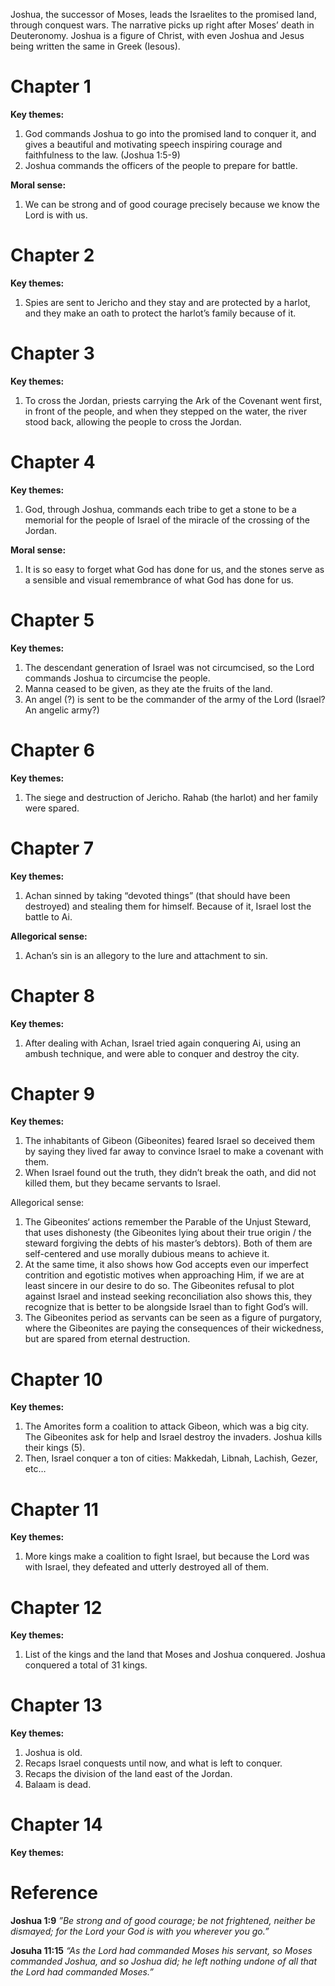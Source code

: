 Joshua, the successor of Moses, leads the Israelites to the promised land, through conquest wars. The narrative picks up right after Moses’ death in Deuteronomy. Joshua is a figure of Christ, with even Joshua and Jesus being written the same in Greek (Iesous). 
# Chapter 1
**Key themes:**
1. God commands Joshua to go into the promised land to conquer it, and gives a beautiful and motivating speech inspiring courage and faithfulness to the law. (Joshua 1:5-9)
2. Joshua commands the officers of the people to prepare for battle.

**Moral sense:**
1. We can be strong and of good courage precisely because we know the Lord is with us.
# Chapter 2
**Key themes:**
1. Spies are sent to Jericho and they stay and are protected by a harlot, and they make an oath to protect the harlot’s family because of it.
# Chapter 3
**Key themes:**
1. To cross the Jordan, priests carrying the Ark of the Covenant went first, in front of the people, and when they stepped on the water, the river stood back, allowing the people to cross the Jordan.
# Chapter 4
**Key themes:**
1. God, through Joshua, commands each tribe to get a stone to be a memorial for the people of Israel of the miracle of the crossing of the Jordan.

**Moral sense:**
1. It is so easy to forget what God has done for us, and the stones serve as a sensible and visual remembrance of what God has done for us.
# Chapter 5
**Key themes:**
1. The descendant generation of Israel was not circumcised, so the Lord commands Joshua to circumcise the people.
2. Manna ceased to be given, as they ate the fruits of the land.
3. An angel (?) is sent to be the commander of the army of the Lord (Israel? An angelic army?)

# Chapter 6
**Key themes:**
1. The siege and destruction of Jericho. Rahab (the harlot) and her family were spared.
# Chapter 7
**Key themes:**
1. Achan sinned by taking “devoted things” (that should have been destroyed) and stealing them for himself. Because of it, Israel lost the battle to Ai.

**Allegorical sense:**
1. Achan’s sin is an allegory to the lure and attachment to sin.
# Chapter 8
**Key themes:**
1. After dealing with Achan, Israel tried again conquering Ai, using an ambush technique, and were able to conquer and destroy the city.
# Chapter 9
**Key themes:**
1. The inhabitants of Gibeon (Gibeonites) feared Israel so deceived them by saying they lived far away to convince Israel to make a covenant with them.
2. When Israel found out the truth, they didn’t break the oath, and did not killed them, but they became servants to Israel.

Allegorical sense:
1. The Gibeonites‘ actions remember the Parable of the Unjust Steward, that uses dishonesty (the Gibeonites lying about their true origin / the steward forgiving the debts of his master’s debtors). Both of them are self-centered and use morally dubious means to achieve it. 
2. At the same time, it also shows how God accepts even our imperfect contrition and egotistic motives when approaching Him, if we are at least sincere in our desire to do so. The Gibeonites refusal to plot against Israel and instead seeking reconciliation also shows this, they recognize that is better to be alongside Israel than to fight God’s will.
3. The Gibeonites period as servants can be seen as a figure of purgatory, where the Gibeonites are paying the consequences of their wickedness, but are spared from eternal destruction. 
# Chapter 10
**Key themes:**
1. The Amorites form a coalition to attack Gibeon, which was a big city. The Gibeonites ask for help and Israel destroy the invaders. Joshua kills their kings (5).
2. Then, Israel conquer a ton of cities: Makkedah, Libnah, Lachish, Gezer, etc…
# Chapter 11
**Key themes:**
1. More kings make a coalition to fight Israel, but because the Lord was with Israel, they defeated and utterly destroyed all of them.
# Chapter 12
**Key themes:**
1. List of the kings and the land that Moses and Joshua conquered. Joshua conquered a total of 31 kings.
# Chapter 13
**Key themes:**
1. Joshua is old.
2. Recaps Israel conquests until now, and what is left to conquer.
3. Recaps the division of the land east of the Jordan.
4. Balaam is dead.
# Chapter 14
**Key themes:**
# Reference
**Joshua 1:9**
*”Be strong and of good courage; be not frightened, neither be dismayed; for the Lord your God is with you wherever you go.”*

**Josuha 11:15**
*“As the Lord had commanded Moses his servant, so Moses commanded Joshua, and so Joshua did; he left nothing undone of all that the Lord had commanded Moses.”*